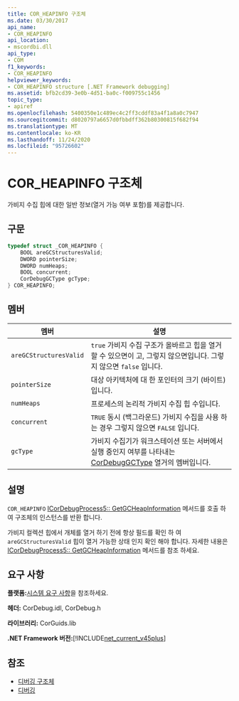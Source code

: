 ```yaml
---
title: COR_HEAPINFO 구조체
ms.date: 03/30/2017
api_name:
- COR_HEAPINFO
api_location:
- mscordbi.dll
api_type:
- COM
f1_keywords:
- COR_HEAPINFO
helpviewer_keywords:
- COR_HEAPINFO structure [.NET Framework debugging]
ms.assetid: bfb2cd39-3e0b-4d51-ba0c-f009755c1456
topic_type:
- apiref
ms.openlocfilehash: 5400350e1c489ec4c2ff3cddf83a4f1a8a0c7947
ms.sourcegitcommit: d8020797a6657d0fbbdff362b80300815f682f94
ms.translationtype: MT
ms.contentlocale: ko-KR
ms.lasthandoff: 11/24/2020
ms.locfileid: "95726602"
---
```

# <a name="cor_heapinfo-structure"></a>COR_HEAPINFO 구조체

가비지 수집 힙에 대한 일반 정보(열거 가능 여부 포함)를 제공합니다.  
  
## <a name="syntax"></a>구문  
  
```cpp  
typedef struct _COR_HEAPINFO {  
    BOOL areGCStructuresValid;
    DWORD pointerSize;
    DWORD numHeaps;  
    BOOL concurrent;
    CorDebugGCType gcType;
} COR_HEAPINFO;  
```  
  
## <a name="members"></a>멤버  
  
|멤버|설명|  
|------------|-----------------|  
|`areGCStructuresValid`|`true` 가비지 수집 구조가 올바르고 힙을 열거할 수 있으면이 고, 그렇지 않으면입니다. 그렇지 않으면 `false` 입니다.|  
|`pointerSize`|대상 아키텍처에 대 한 포인터의 크기 (바이트)입니다.|  
|`numHeaps`|프로세스의 논리적 가비지 수집 힙 수입니다.|  
|`concurrent`|`TRUE` 동시 (백그라운드) 가비지 수집을 사용 하는 경우 그렇지 않으면 `FALSE` 입니다.|  
|`gcType`|가비지 수집기가 워크스테이션 또는 서버에서 실행 중인지 여부를 나타내는 [CorDebugGCType](cordebuggctype-enumeration.md) 열거의 멤버입니다.|  
  
## <a name="remarks"></a>설명  

 `COR_HEAPINFO` [ICorDebugProcess5:: GetGCHeapInformation](icordebugprocess5-getgcheapinformation-method.md) 메서드를 호출 하 여 구조체의 인스턴스를 반환 합니다.  
  
 가비지 컬렉션 힙에서 개체를 열거 하기 전에 항상 필드를 확인 하 여 `areGCStructuresValid` 힙이 열거 가능한 상태 인지 확인 해야 합니다. 자세한 내용은 [ICorDebugProcess5:: GetGCHeapInformation](icordebugprocess5-getgcheapinformation-method.md) 메서드를 참조 하세요.  
  
## <a name="requirements"></a>요구 사항  

 **플랫폼:**[시스템 요구 사항](../../get-started/system-requirements.md)을 참조하세요.  
  
 **헤더:** CorDebug.idl, CorDebug.h  
  
 **라이브러리:** CorGuids.lib  
  
 **.NET Framework 버전:**[!INCLUDE[net_current_v45plus](../../../../includes/net-current-v45plus-md.md)]  
  
## <a name="see-also"></a>참조

- [디버깅 구조체](debugging-structures.md)
- [디버깅](index.md)
